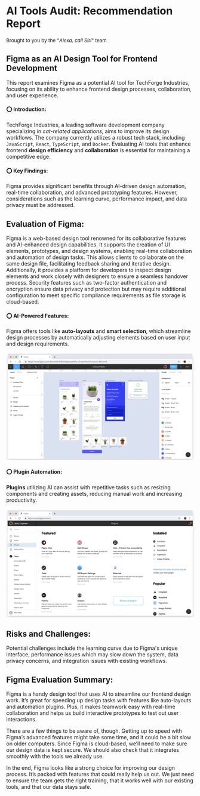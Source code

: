 # AI Tools Audit: Recommendation Report

<font size="2">Brought to you by the "_Alexa, call Siri_" team</font>

## Figma as an AI Design Tool for Frontend Development

This report examines Figma as a potential AI tool for TechForge Industries, focusing on its ability to enhance frontend design processes, collaboration, and user experience.

#### ⭕ Introduction:

TechForge Industries, a leading software development company specializing in _cat-related applications_, aims to improve its design workflows. The company currently utilizes a robust tech stack, including `JavaScript`, `React`, `TypeScript`, and `Docker`. Evaluating AI tools that enhance frontend **design efficiency** and **collaboration** is essential for maintaining a competitive edge.

#### ⭕ Key Findings:

Figma provides significant benefits through AI-driven design automation, real-time collaboration, and advanced prototyping features. However, considerations such as the learning curve, performance impact, and data privacy must be addressed.

## Evaluation of Figma:

Figma is a web-based design tool renowned for its collaborative features and AI-enhanced design capabilities. It supports the creation of UI elements, prototypes, and design systems, enabling real-time collaboration and automation of design tasks. This allows clients to collaborate on the same design file, facilitating feedback sharing and iterative design. Additionally, it provides a platform for developers to inspect design elements and work closely with designers to ensure a seamless handover process. Security features such as two-factor authentication and encryption ensure data privacy and protection but may require additional configuration to meet specific compliance requirements as file storage is cloud-based.

#### ⭕ AI-Powered Features:

Figma offers tools like **auto-layouts** and **smart selection**, which streamline design processes by automatically adjusting elements based on user input and design requirements.

<img src="./frontend/figma (2).png" alt="Figma AI Features" width="800"/>

#### ⭕ Plugin Automation:

**Plugins** utilizing AI can assist with repetitive tasks such as resizing components and creating assets, reducing manual work and increasing productivity.

<img src="./frontend/figma (1).png" alt="Figma AI Features" width="800"/>

## Risks and Challenges:

Potential challenges include the learning curve due to Figma's unique interface, performance issues which may slow down the system, data privacy concerns, and integration issues with existing workflows.

## Figma Evaluation Summary:

Figma is a handy design tool that uses AI to streamline our frontend design work. It’s great for speeding up design tasks with features like auto-layouts and automation plugins. Plus, it makes teamwork easy with real-time collaboration and helps us build interactive prototypes to test out user interactions.

There are a few things to be aware of, though. Getting up to speed with Figma’s advanced features might take some time, and it could be a bit slow on older computers. Since Figma is cloud-based, we’ll need to make sure our design data is kept secure. We should also check that it integrates smoothly with the tools we already use.

In the end, Figma looks like a strong choice for improving our design process. It’s packed with features that could really help us out. We just need to ensure the team gets the right training, that it works well with our existing tools, and that our data stays safe.